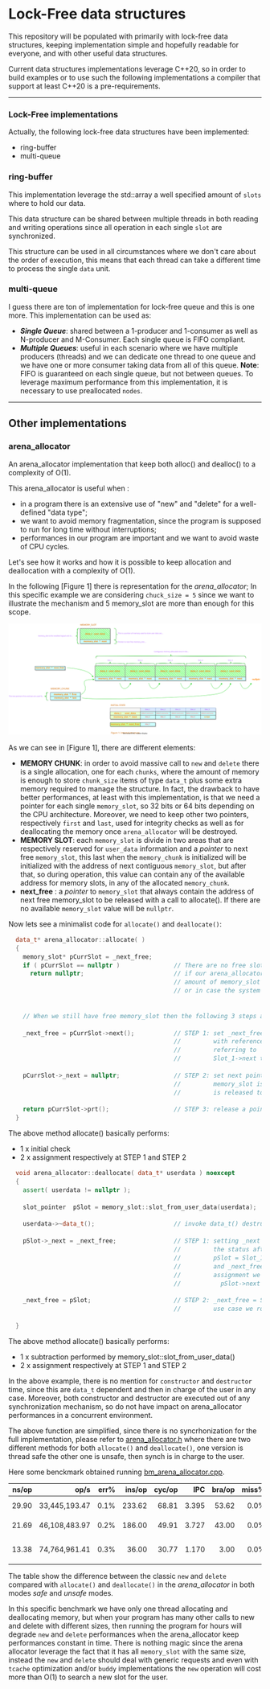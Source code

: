 # Lock-Free data structures

This repository will be populated with primarily with lock-free data structures, keeping implementation simple and hopefully readable for everyone, and with other useful data structures. 

Current data structures implementations leverage C++20, so in order to build examples or to use such the following implementations a compiler that support at least C++20 is a pre-requirements. 

---
### Lock-Free implementations

Actually, the following lock-free data structures have been implemented:
* ring-buffer 
* multi-queue

### ring-buffer

This implementation leverage the std::array a well specified amount of `slots` where to hold our data.

This data structure can be shared between multiple threads in both reading and writing operations since all operation in each single `slot` are synchronized.

This structure can be used in all circumstances where we don't care about the order of execution, this means that each thread can take a different time to process the single `data` unit. 

### multi-queue

I guess there are ton of implementation for lock-free queue and this is one more.
This implementation can be used as:
- ***Single Queue***: shared between a 1-producer and 1-consumer as well as N-producer and M-Consumer. Each single queue is FIFO compliant. 
- ***Multiple Queues***: useful in each scenario where we have multiple producers (threads) and we can dedicate one thread to one queue and we have one or more consumer taking data from all of this queue. 
**Note**: FIFO is guaranteed on each single queue, but not between queues.
To leverage maximum performance from this implementation, it is necessary to use preallocated `nodes`.

---
## Other implementations

### arena_allocator

An arena_allocator implementation that keep both alloc() and dealloc() to a complexity of O(1).
 
This arena_allocator is useful when :
 - in a program there is an extensive use of "new" and "delete" for a well-defined "data type";
 - we want to avoid memory fragmentation, since the program is supposed to run for long time without interruptions;
 - performances in our program are important and we want to avoid waste of CPU cycles.

Let's see how it works and how it is possible to keep allocation and deallocation with a complexity of O(1).

In the following [Figure 1] there is representation for the *arena_allocator*; In this specific example we are considering `chuck_size = 5` since we want to illustrate the mechanism and 5 memory_slot are more than enough for this scope. 

![Figure 1](.resources/arena_allocator_initial.svg)

As we can see in [Figure 1], there are different elements:
* **MEMORY CHUNK**: in order to avoid massive call to `new` and `delete` there is a single allocation, one for each `chunks`, where the amount of memory is enough to store `chunk_size` items of type `data_t` plus some extra memory required to manage the structure. In fact, the drawback to have better performances, at least with this implementation, is that we need a pointer for each single `memory_slot`, so 32 bits or 64 bits depending on the CPU architecture. Moreover, we need to keep other two pointers, respectively `first` and `last`, used for integrity checks as well as for deallocating the memory once `arena_allocator` will be destroyed.
* **MEMORY SLOT**: each `memory_slot` is divide in two areas that are respectively reserved for `user_data` information and a *pointer* to next free `memory_slot`, this last when the `memory_chunk` is initialized will be initialized with the address of next contiguous `memory_slot`, but after that, so during operation, this value can contain any of the available address for memory slots, in any of the allocated `memory_chunk`. 
* **next_free** : a *pointer* to `memory_slot` that always contain the address of next free memory_slot to be released with a call to allocate(). If there are no available `memory_slot` value will be `nullptr`. 

Now lets see a minimalist code for `allocate()` and `deallocate()`:
```cpp
  data_t* arena_allocator::allocate( ) 
  { 
    memory_slot* pCurrSlot = _next_free;
    if ( pCurrSlot == nullptr )               // There are no free slot available, this can occur in
      return nullptr;                         // if our arena_allocator have been limited to a maximum 
                                              // amount of memory_slot (size_limit template parameter)
                                              // or in case the system  run out-of-memory.

    
    // When we still have free memory_slot then the following 3 steps are done.
    
    _next_free = pCurrSlot->next();           // STEP 1: set _next_free to the next() in the chain.
                                              //         with reference to Figure 1, if _next_free was
                                              //         referring to 'Slot_1', then we move it to 
                                              //         Slot_1->next then means 'Slot_2'
    
    pCurrSlot->_next = nullptr;               // STEP 2: set next pointer to nullptr since this 
                                              //         memory_slot is "in use" and 'ownership'
                                              //         is released to the user.     
    
    return pCurrSlot->prt();                  // STEP 3: release a pointer to data_t to the caller
  }
```

The above method allocate() basically performs:
* 1 x initial check
* 2 x assignment respectively at STEP 1 and STEP 2

```cpp
  void arena_allocator::deallocate( data_t* userdata ) noexcept
  {
    assert( userdata != nullptr );

    slot_pointer  pSlot = memory_slot::slot_from_user_data(userdata);

    userdata->~data_t();                      // invoke data_t() destructor like a call to delete()

    pSlot->_next = _next_free;                // STEP 1: setting _next to _next_free, so following
                                              //         the status after allocate() above, we have
                                              //         pSlot = Slot_1, pSlot->_next = nullptr and
                                              //         and _next_free = Slot_2; then after this 
                                              //         assignment we will have:
                                              //           pSlot->next = Slot_2  

    _next_free = pSlot;                       // STEP 2: _next_free = Slot_1, so in this specific
                                              //         use case we roll-back to the original status.

  }
```
The above method allocate() basically performs:
* 1 x subtraction performed by memory_slot::slot_from_user_data()
* 2 x assignment respectively at STEP 1 and STEP 2

In the above example, there is no mention for `constructor` and `destructor` time, since this are `data_t` dependent and then in charge of the user in any case. Moreover, both constructor and destructor are executed out of any synchronization mechanism, so do not have impact on arena_allocator performances in a concurrent environment.

The above function are simplified, since there is no syncrhonization for the full implementation, please refer to [arena_allocator.h](./include/arena_allocator.h) where there are two different methods for both `allocate()` and `deallocate()`, one version is thread safe the other one is unsafe, then synch is in charge to the user. 

Here some benckmark obtained running [bm_arena_allocator.cpp](./benchmarks/bm_arena_allocator.cpp).

|               ns/op |                op/s |    err% |          ins/op |          cyc/op |    IPC |         bra/op |   miss% |     total | benchmark
|--------------------:|--------------------:|--------:|----------------:|----------------:|-------:|---------------:|--------:|----------:|:----------
|               29.90 |       33,445,193.47 |    0.1% |          233.62 |           68.81 |  3.395 |          53.62 |    0.0% |     13.49 | `Using new and delete`
|               21.69 |       46,108,483.97 |    0.2% |          186.00 |           49.91 |  3.727 |          43.00 |    0.0% |      9.80 | `Using arena_allocator`
|               13.38 |       74,764,961.41 |    0.3% |           36.00 |           30.77 |  1.170 |           3.00 |    0.0% |      6.03 | `Using arena_allocator unsafe`

The table show the difference between the classic `new` and `delete` compared with `allocate()` and `deallocate()` in the *arena_allocator* in both modes *safe* and *unsafe* modes.

In this specific benchmark we have only one thread allocating and deallocating memory, but when your program has many other calls to new and delete with different sizes, then running the program for hours will degrade `new` and `delete` performances when the arena_allocator keep performances constant in time.
There is nothing magic since the arena allocator leverage the fact that it has all `memory_slot` with the same size, instead the `new` and `delete` should deal with generic requests and even with `tcache` optimization and/or `buddy` implementations the `new` operation will cost more than O(1) to search a new slot for the user.



